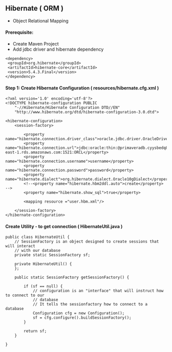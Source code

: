 ## Hibernate ( ORM )

* Object Relational Mapping

#### Prerequisite:
* Create Maven Project
* Add jdbc driver and hibernate dependency
```
<dependency>
 <groupId>org.hibernate</groupId>
 <artifactId>hibernate-core</artifactId>
 <version>5.4.3.Final</version>
</dependency>
```

#### Step 1: Create Hibernate Configuration ( resources/hibernate.cfg.xml )
```
<?xml version='1.0' encoding='utf-8'?>
<!DOCTYPE hibernate-configuration PUBLIC
    "-//Hibernate/Hibernate Configuration DTD//EN"
    "http://www.hibernate.org/dtd/hibernate-configuration-3.0.dtd">

<hibernate-configuration>
	<session-factory>

		<property name="hibernate.connection.driver_class">oracle.jdbc.driver.OracleDriver</property>
		<property name="hibernate.connection.url">jdbc:oracle:thin:@primaveradb.cyysbedq8cqc.us-east-1.rds.amazonaws.com:1521:ORCL</property>
		<property name="hibernate.connection.username">username</property>
		<property name="hibernate.connection.password">password</property>
		<property name="hibernate.dialect">org.hibernate.dialect.Oracle10gDialect</property>
		<!--<property name="hibernate.hbm2ddl.auto">create</property> -->
		<property name="hibernate.show_sql">true</property>
		
		<mapping resource ="user.hbm.xml"/>
		
	</session-factory>
</hibernate-configuration>
```

#### Create Utility - to get connection ( HibernateUtil.java )
```
public class HibernateUtil {
	// SessionFactory is an object designed to create sessions that will interact
	// with our database
	private static SessionFactory sf;

	private HibernateUtil() {
	};

	public static SessionFactory getSessionFactory() {

		if (sf == null) {
			// configuration is an "interface" that will instruct how to connect to our
			// database
			// It tells the sessionfactory how to connect to a database
			Configuration cfg = new Configuration();
			sf = cfg.configure().buildSessionFactory();
		}

		return sf;
	}

}
```

